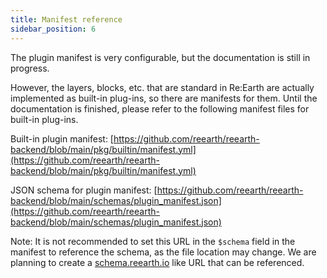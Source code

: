 ```yaml
---
title: Manifest reference
sidebar_position: 6
---
```


The plugin manifest is very configurable, but the documentation is still in progress.

However, the layers, blocks, etc. that are standard in Re:Earth are actually implemented as built-in plug-ins, so there are manifests for them. Until the documentation is finished, please refer to the following manifest files for built-in plug-ins.

Built-in plugin manifest: [https://github.com/reearth/reearth-backend/blob/main/pkg/builtin/manifest.yml](https://github.com/reearth/reearth-backend/blob/main/pkg/builtin/manifest.yml)

JSON schema for plugin manifest: [https://github.com/reearth/reearth-backend/blob/main/schemas/plugin_manifest.json](https://github.com/reearth/reearth-backend/blob/main/schemas/plugin_manifest.json)

Note: It is not recommended to set this URL in the `$schema` field in the manifest to reference the schema, as the file location may change. We are planning to create a <u>schema.reearth.io</u> like URL that can be referenced.